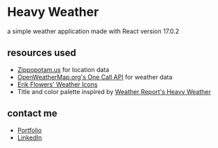 # Heavy Weather
a simple weather application made with React version 17.0.2
## resources used
* [Zippopotam.us](https://www.zippopotam.us/) for location data
* [OpenWeatherMap.org's One Call API](https://openweathermap.org/api/one-call-api) for weather data
* [Erik Flowers' Weather Icons](https://erikflowers.github.io/weather-icons/)
* Title and color palette inspired by [Weather Report's Heavy Weather](https://open.spotify.com/album/2M9F2yYsUvqiBPwUGeNvn1)
## contact me
* [Portfolio](https://thomascvieira.com/)
* [LinkedIn](https://www.linkedin.com/in/thomascvieira/)
